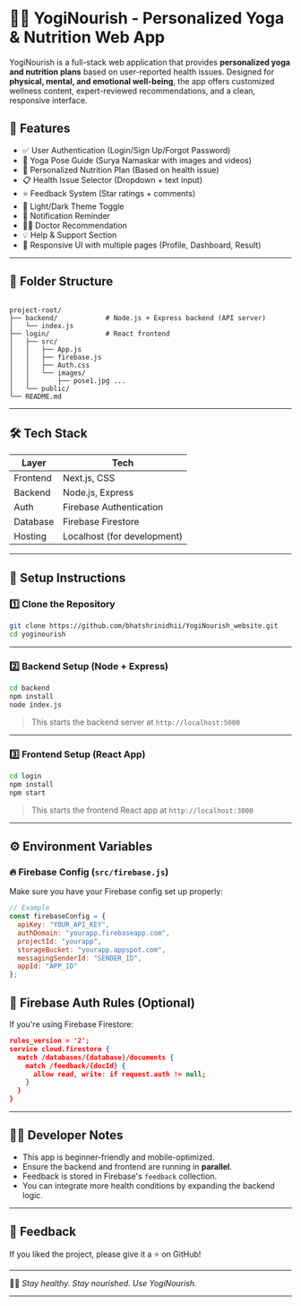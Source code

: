 # 🧘‍♀️ YogiNourish - Personalized Yoga & Nutrition Web App

YogiNourish is a full-stack web application that provides **personalized yoga and nutrition plans** based on user-reported health issues. Designed for **physical, mental, and emotional well-being**, the app offers customized wellness content, expert-reviewed recommendations, and a clean, responsive interface.

## 🚀 Features

- ✅ User Authentication (Login/Sign Up/Forgot Password)
- 🧘 Yoga Pose Guide (Surya Namaskar with images and videos)
- 🥗 Personalized Nutrition Plan (Based on health issue)
- 📋 Health Issue Selector (Dropdown + text input)
- ⭐ Feedback System (Star ratings + comments)
- 🎨 Light/Dark Theme Toggle
- 🔔 Notification Reminder
- 👩‍⚕️ Doctor Recommendation
- 💡 Help & Support Section
- 📱 Responsive UI with multiple pages (Profile, Dashboard, Result)

---

## 📁 Folder Structure

```

project-root/
├── backend/            # Node.js + Express backend (API server)
│   └── index.js
├── login/              # React frontend
│   ├── src/
│   │   ├── App.js
│   │   ├── firebase.js
│   │   ├── Auth.css
│   │   └── images/
│   │       ├── pose1.jpg ...
│   └── public/
└── README.md

````

---

## 🛠️ Tech Stack

| Layer     | Tech                                |
|-----------|-------------------------------------|
| Frontend  | Next.js, CSS                       |
| Backend   | Node.js, Express                    |
| Auth      | Firebase Authentication             |
| Database  | Firebase Firestore                  |
| Hosting   | Localhost (for development)         |

---

## 🔧 Setup Instructions

### 1️⃣ Clone the Repository

```bash
git clone https://github.com/bhatshrinidhii/YogiNourish_website.git
cd yoginourish
````

---

### 2️⃣ Backend Setup (Node + Express)

```bash
cd backend
npm install
node index.js
```

> This starts the backend server at `http://localhost:5000`

---

### 3️⃣ Frontend Setup (React App)

```bash
cd login
npm install
npm start
```

> This starts the frontend React app at `http://localhost:3000`

---

## ⚙️ Environment Variables

### 🔥 Firebase Config (`src/firebase.js`)

Make sure you have your Firebase config set up properly:

```js
// Example
const firebaseConfig = {
  apiKey: "YOUR_API_KEY",
  authDomain: "yourapp.firebaseapp.com",
  projectId: "yourapp",
  storageBucket: "yourapp.appspot.com",
  messagingSenderId: "SENDER_ID",
  appId: "APP_ID"
};
```


## 🔐 Firebase Auth Rules (Optional)

If you're using Firebase Firestore:

```json
rules_version = '2';
service cloud.firestore {
  match /databases/{database}/documents {
    match /feedback/{docId} {
      allow read, write: if request.auth != null;
    }
  }
}
```

---

## 🙋‍♂️ Developer Notes

* This app is beginner-friendly and mobile-optimized.
* Ensure the backend and frontend are running in **parallel**.
* Feedback is stored in Firebase's `feedback` collection.
* You can integrate more health conditions by expanding the backend logic.

---

## 🌟 Feedback

If you liked the project, please give it a ⭐ on GitHub!

---

🧘‍♂️ *Stay healthy. Stay nourished. Use YogiNourish.*

---
